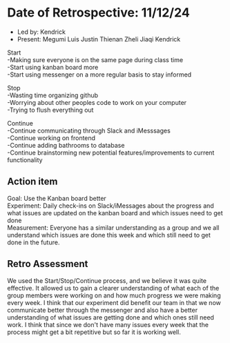 # Date of Retrospective: 11/12/24

* Led by: Kendrick
* Present: Megumi Luis Justin Thienan Zheli Jiaqi Kendrick 

Start\
-Making sure everyone is on the same page during class time<br />
-Start using kanban board more<br />
-Start using messenger on a more regular basis to stay informed<br />

Stop\
-Wasting time organizing github<br />
-Worrying about other peoples code to work on your computer<br />
-Trying to flush everything out<br />

Continue\
-Continue communicating through Slack and iMesssages<br />
-Continue working on frontend<br />
-Continue adding bathrooms to database <br />
-Continue brainstorming new potential features/improvements to current functionality<br />

## Action item
Goal: Use the Kanban board better<br />
Experiment: Daily check-ins on Slack/iMessages about the progress and what issues are updated on the kanban board and which issues need to get done<br />
Measurement: Everyone has a similar understanding as a group and we all understand which issues are done this week and which still need to get done in the future.<br />

## Retro Assessment
We used the Start/Stop/Continue process, and we believe it was quite effective. It allowed us to gain a clearer understanding of what each of the group members were working on and how much progress we were making every week. I think that our experiment did benefit our team in that we now communicate better through the messenger and also have a better understanding of what issues are getting done and which ones still need work. I think that since we don't have many issues every week that the process might get a bit repetitive but so far it is working well.

